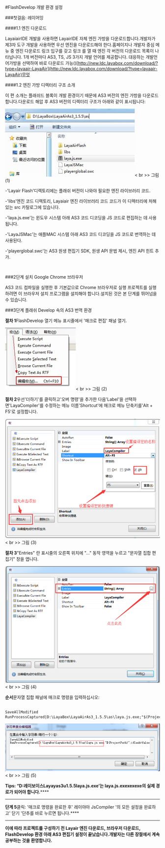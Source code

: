 #FlashDevelop 개발 환경 설정

###첫걸음: 레이어잉

####1.1 엔진 다운로드

LayaiairIDE 개발을 사용하면 LayairIDE 자체 엔진 가방을 다운로드합니다.개발자가 제3자 도구 개발을 사용하면 우선 엔진을 다운로드해야 한다.홈페이지나 개발자 중심 메뉴 중 엔진 다운로드 링크 입구를 갖고 링크 를 열 때 엔진 각 버전의 다운로드 목록이 나타납니다. 1개 버전마다 AS3, TS, JS 3가지 개발 언어를 제공합니다. 대응하는 개발언어가방을 선택하여 바로 다운로드 가능()[http://new.ldc.layabox.com/download/?type=layaair-LayaAir](http://new.ldc.layabox.com/download/?type=layaair-LayaAir)무엇

####1.2 엔진 가방 디렉터리 구조 소개

이 편 소개는 플래쉬드 블록이 개발 환경이기 때문에 AS3 버전의 엔진 가방을 다운로드합니다.다운로드 해압 후 AS3 버전의 디렉터리 구조가 아래와 같이 표시됩니다:

​![图片1.jpg](img/1.png)< br >>
그림 (1)

-'Layair Flash'디렉토리에는 플래쉬 버전이 나와야 필요한 엔진 라이브러리 코드.

-'libs'엔진 코드 디렉토리, Layaiair 엔진 라이브러리 코드 코드가 이 디렉터리에 처해 있는 src 카탈로그에 있습니다.

-'laya.js.exe'는 윈도우 시스템 아래 AS3 코드 디코딩을 JS 코드로 편집하는 데 사용됩니다.

-'LayaJSMac'는 애플MAC 시스템 아래 AS3 코드 디코딩을 JS 코드로 번역하는 데 사용된다.

-'playerglobal.swc'는 AS3 원생 편집기 SDK, 원생 API 문법 제시, 엔진 API 힌트 추가.

​



###2단계 설치 Google Chrome 브라우저

AS3 코드 컴파일을 실행한 후 기본값으로 Chrome 브라우저로 실행 프로젝트를 실행하려면 이 브라우저 설치 프로그램을 설치해야 합니다.설치된 것은 본 단계를 뛰어넘을 수 있습니다.



 



###3단계 플래쉬 Develop 속의 AS3 번역 환경

​**절차 1**FlashDevelop 열기 메뉴 표시줄에서 '매크로 편집' 패널 열기.

​![blob.png](img/2.png)< br >>
그림 (2)

​**절차 2**우선'더하기'를 클릭하고'오버 명령'을 추가한 다음'Label'을 선택하면'LayaCompiler'를 수정하는 메뉴 이름'Shortcut'에 매크로 메뉴 단축키를'Alt + F5'로 설정합니다.

​![blob.png](img/3.png)< br >>
그림 (3)

​**절차 3**"Entries" 란 표시줄의 오른쪽 위치에 "..." 동작 영역을 누르고 "문자열 집합 편집기" 창을 엽니다.

​![blob.png](img/4.png)< br >>
그림 (4)

​**순서**문자열 집합 패널에 매크로 명령을 입력하십시오:


```

SaveAllModified
RunProcessCaptured|D:\LayaBox\LayaAirAs3_1.5.5\as\laya.js.exe;"$(ProjectPath)";iflash=false;
```


​![blob.png](img/5.png)< br >>
그림 (5)

**Tips: “D:레이보이스Layayas3u1.5.5laya.js.exe’는 laya.js.exexexexe의 실제 경로가 되어야 합니다.******
****



​**단계 5**클릭: '매크로 명령을 완료한 후' 레이야아 JsCompiler '의 모든 설정을 완료하고' 닫기 '단추를 바로 누르면 됩니다.****
****

  



**이에 따라 프로젝트를 구성하기 전 Layair 엔진 다운로드, 브라우저 다운로드, FlashDevelop 환경 아래 AS3 편집기 설정이 끝났습니다.개발자는 다른 장절에서 계속 공부하는 것을 환영합니다.**


